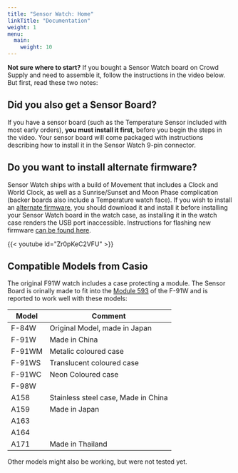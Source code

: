 ```yaml
---
title: "Sensor Watch: Home"
linkTitle: "Documentation"
weight: 1
menu:
  main:
    weight: 10
---
```

**Not sure where to start?** If you bought a Sensor Watch board on Crowd Supply and need to assemble it, follow the instructions in the video below. But first, read these two notes:

Did you also get a Sensor Board?
--------------------------------

If you have a sensor board (such as the Temperature Sensor included with most early orders), **you must install it first**, before you begin the steps in the video. Your sensor board will come packaged with instructions describing how to install it in the Sensor Watch 9-pin connector.

Do you want to install alternate firmware?
------------------------------------------

Sensor Watch ships with a build of Movement that includes a Clock and World Clock, as well as a Sunrise/Sunset and Moon Phase complication (backer boards also include a Temperature watch face). If you wish to install an [alternate firmware](/docs/firmware/prebuilt/), you should download it and install it before installing your Sensor Watch board in the watch case, as installing it in the watch case renders the USB port inaccessible. Instructions for flashing new firmware [can be found here](/docs/firmware/flashing/).

{{< youtube id="Zr0pKeC2VFU" >}}

Compatible Models from Casio
----------------------------
The original F91W watch includes a case protecting a module.
The Sensor Board is orinally made to fit into the [Module 593](https://en.wikipedia.org/wiki/Casio_F-91W) of the F-91W and is reported to work well with these models:

| Model  | Comment                             |
| ------ | ----------------------------------- |
| F-84W  | Original Model, made in Japan       |
| F-91W  | Made in China                       |
| F-91WM | Metalic coloured case               |
| F-91WS | Translucent coloured case           |
| F-91WC | Neon Coloured case                  |
| F-98W  |                                     |
| A158   | Stainless steel case, Made in China |
| A159   | Made in Japan                       |
| A163   |                                     |
| A164   |                                     |
| A171   | Made in Thailand                    |

Other models might also be working, but were not tested yet.
